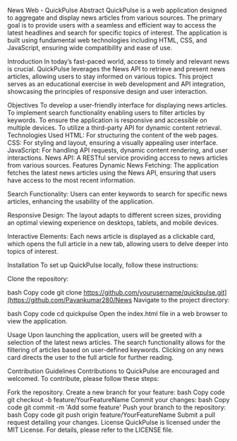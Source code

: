 News Web - QuickPulse
Abstract
QuickPulse is a web application designed to aggregate and display news articles from various sources. The primary goal is to provide users with a seamless and efficient way to access the latest headlines and search for specific topics of interest. The application is built using fundamental web technologies including HTML, CSS, and JavaScript, ensuring wide compatibility and ease of use.

Introduction
In today’s fast-paced world, access to timely and relevant news is crucial. QuickPulse leverages the News API to retrieve and present news articles, allowing users to stay informed on various topics. This project serves as an educational exercise in web development and API integration, showcasing the principles of responsive design and user interaction.

Objectives
To develop a user-friendly interface for displaying news articles.
To implement search functionality enabling users to filter articles by keywords.
To ensure the application is responsive and accessible on multiple devices.
To utilize a third-party API for dynamic content retrieval.
Technologies Used
HTML: For structuring the content of the web pages.
CSS: For styling and layout, ensuring a visually appealing user interface.
JavaScript: For handling API requests, dynamic content rendering, and user interactions.
News API: A RESTful service providing access to news articles from various sources.
Features
Dynamic News Fetching: The application fetches the latest news articles using the News API, ensuring that users have access to the most recent information.

Search Functionality: Users can enter keywords to search for specific news articles, enhancing the usability of the application.

Responsive Design: The layout adapts to different screen sizes, providing an optimal viewing experience on desktops, tablets, and mobile devices.

Interactive Elements: Each news article is displayed as a clickable card, which opens the full article in a new tab, allowing users to delve deeper into topics of interest.

Installation
To set up QuickPulse locally, follow these instructions:

Clone the repository:

bash
Copy code
git clone https://github.com/yourusername/quickpulse.git](https://github.com/Pavankumar280/News
Navigate to the project directory:

bash
Copy code
cd quickpulse
Open the index.html file in a web browser to view the application.

Usage
Upon launching the application, users will be greeted with a selection of the latest news articles. The search functionality allows for the filtering of articles based on user-defined keywords. Clicking on any news card directs the user to the full article for further reading.

Contribution Guidelines
Contributions to QuickPulse are encouraged and welcomed. To contribute, please follow these steps:

Fork the repository.
Create a new branch for your feature:
bash
Copy code
git checkout -b feature/YourFeatureName
Commit your changes:
bash
Copy code
git commit -m 'Add some feature'
Push your branch to the repository:
bash
Copy code
git push origin feature/YourFeatureName
Submit a pull request detailing your changes.
License
QuickPulse is licensed under the MIT License. For details, please refer to the LICENSE file.
